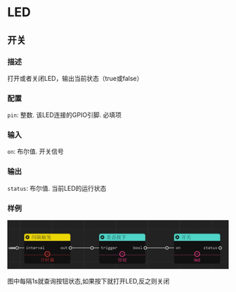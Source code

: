 LED
======
## 开关

### 描述

打开或者关闭LED，输出当前状态（true或false）

### 配置

`pin`: 整数. 该LED连接的GPIO引脚. 必填项

### 输入

`on`: 布尔值. 开关信号

### 输出

`status`: 布尔值. 当前LED的运行状态

### 样例

![](./pic/button_led.zh-CN.jpg)

图中每隔1s就查询按钮状态,如果按下就打开LED,反之则关闭
